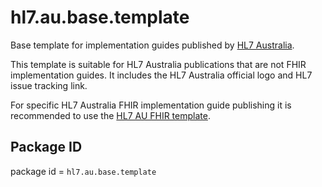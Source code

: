 # hl7.au.base.template
Base template for implementation guides published by [HL7 Australia](https://confluence.hl7.org/display/HA/HL7+Australia+Home).

This template is suitable for HL7 Australia publications that are not FHIR implementation guides. It includes the HL7 Australia official logo and HL7 issue tracking link.

For specific HL7 Australia FHIR implementation guide publishing it is recommended to use the [HL7 AU FHIR template](https://github.com/hl7au/hl7.au.fhir.template).

## Package ID
package id = `hl7.au.base.template`

